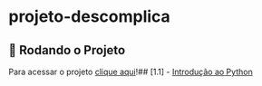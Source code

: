 # projeto-descomplica

## 🔗 Rodando o Projeto

Para acessar o projeto <a href="https://ssschneider.github.io/projeto-logo/" target="_blank">clique aqui</a>!## [1.1] - [Introdução ao Python](https://www.udemy.com/course/python-fundamentals-introduction/)
